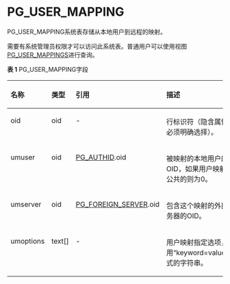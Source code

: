 # PG\_USER\_MAPPING

PG\_USER\_MAPPING系统表存储从本地用户到远程的映射。

需要有系统管理员权限才可以访问此系统表。普通用户可以使用视图[PG\_USER\_MAPPINGS](PG_USER_MAPPINGS.md)进行查询。

**表 1**  PG\_USER\_MAPPING字段

<a name="zh-cn_topic_0283136770_zh-cn_topic_0237122328_zh-cn_topic_0059777996_td024b6aa4ab14a028b11da4bb316841f"></a>
<table><thead align="left"><tr id="zh-cn_topic_0283136770_zh-cn_topic_0237122328_zh-cn_topic_0059777996_r740a01263ccb4f729cb2b46e392a8d9f"><th class="cellrowborder" valign="top" width="13.81%" id="mcps1.2.5.1.1"><p id="zh-cn_topic_0283136770_zh-cn_topic_0237122328_zh-cn_topic_0059777996_a66163d54a219438d879b09767089f642"><a name="zh-cn_topic_0283136770_zh-cn_topic_0237122328_zh-cn_topic_0059777996_a66163d54a219438d879b09767089f642"></a><a name="zh-cn_topic_0283136770_zh-cn_topic_0237122328_zh-cn_topic_0059777996_a66163d54a219438d879b09767089f642"></a>名称</p>
</th>
<th class="cellrowborder" valign="top" width="10.61%" id="mcps1.2.5.1.2"><p id="zh-cn_topic_0283136770_zh-cn_topic_0237122328_zh-cn_topic_0059777996_ab21919535e6e4b86b12e800e4f453d62"><a name="zh-cn_topic_0283136770_zh-cn_topic_0237122328_zh-cn_topic_0059777996_ab21919535e6e4b86b12e800e4f453d62"></a><a name="zh-cn_topic_0283136770_zh-cn_topic_0237122328_zh-cn_topic_0059777996_ab21919535e6e4b86b12e800e4f453d62"></a>类型</p>
</th>
<th class="cellrowborder" valign="top" width="30.630000000000003%" id="mcps1.2.5.1.3"><p id="zh-cn_topic_0283136770_zh-cn_topic_0237122328_zh-cn_topic_0059777996_aa40e6d596ccf4d6d8e760eb9863249a9"><a name="zh-cn_topic_0283136770_zh-cn_topic_0237122328_zh-cn_topic_0059777996_aa40e6d596ccf4d6d8e760eb9863249a9"></a><a name="zh-cn_topic_0283136770_zh-cn_topic_0237122328_zh-cn_topic_0059777996_aa40e6d596ccf4d6d8e760eb9863249a9"></a>引用</p>
</th>
<th class="cellrowborder" valign="top" width="44.95%" id="mcps1.2.5.1.4"><p id="zh-cn_topic_0283136770_zh-cn_topic_0237122328_zh-cn_topic_0059777996_aedb1743c8e1d48259051201fd52985e0"><a name="zh-cn_topic_0283136770_zh-cn_topic_0237122328_zh-cn_topic_0059777996_aedb1743c8e1d48259051201fd52985e0"></a><a name="zh-cn_topic_0283136770_zh-cn_topic_0237122328_zh-cn_topic_0059777996_aedb1743c8e1d48259051201fd52985e0"></a>描述</p>
</th>
</tr>
</thead>
<tbody><tr id="zh-cn_topic_0283136770_zh-cn_topic_0237122328_zh-cn_topic_0059777996_r966604453e1c4f0491defb0302d24fa3"><td class="cellrowborder" valign="top" width="13.81%" headers="mcps1.2.5.1.1 "><p id="zh-cn_topic_0283136770_zh-cn_topic_0237122328_zh-cn_topic_0059777996_aff3d16076f1649ae9b97ff1d3b67a347"><a name="zh-cn_topic_0283136770_zh-cn_topic_0237122328_zh-cn_topic_0059777996_aff3d16076f1649ae9b97ff1d3b67a347"></a><a name="zh-cn_topic_0283136770_zh-cn_topic_0237122328_zh-cn_topic_0059777996_aff3d16076f1649ae9b97ff1d3b67a347"></a>oid</p>
</td>
<td class="cellrowborder" valign="top" width="10.61%" headers="mcps1.2.5.1.2 "><p id="zh-cn_topic_0283136770_zh-cn_topic_0237122328_zh-cn_topic_0059777996_a714509d4ca34451eb1a0d93e46d41c97"><a name="zh-cn_topic_0283136770_zh-cn_topic_0237122328_zh-cn_topic_0059777996_a714509d4ca34451eb1a0d93e46d41c97"></a><a name="zh-cn_topic_0283136770_zh-cn_topic_0237122328_zh-cn_topic_0059777996_a714509d4ca34451eb1a0d93e46d41c97"></a>oid</p>
</td>
<td class="cellrowborder" valign="top" width="30.630000000000003%" headers="mcps1.2.5.1.3 "><p id="zh-cn_topic_0283136770_zh-cn_topic_0237122328_zh-cn_topic_0059777996_af3abb9ea4cf548f891acbdc23032bc14"><a name="zh-cn_topic_0283136770_zh-cn_topic_0237122328_zh-cn_topic_0059777996_af3abb9ea4cf548f891acbdc23032bc14"></a><a name="zh-cn_topic_0283136770_zh-cn_topic_0237122328_zh-cn_topic_0059777996_af3abb9ea4cf548f891acbdc23032bc14"></a>-</p>
</td>
<td class="cellrowborder" valign="top" width="44.95%" headers="mcps1.2.5.1.4 "><p id="zh-cn_topic_0283136770_zh-cn_topic_0237122328_zh-cn_topic_0059777996_a35bce30b94a64f879625656cc5c84b69"><a name="zh-cn_topic_0283136770_zh-cn_topic_0237122328_zh-cn_topic_0059777996_a35bce30b94a64f879625656cc5c84b69"></a><a name="zh-cn_topic_0283136770_zh-cn_topic_0237122328_zh-cn_topic_0059777996_a35bce30b94a64f879625656cc5c84b69"></a>行标识符（隐含属性，必须明确选择）。</p>
</td>
</tr>
<tr id="zh-cn_topic_0283136770_zh-cn_topic_0237122328_zh-cn_topic_0059777996_rda6ce53e2ef44bb38a87d81a2a167fb1"><td class="cellrowborder" valign="top" width="13.81%" headers="mcps1.2.5.1.1 "><p id="zh-cn_topic_0283136770_zh-cn_topic_0237122328_zh-cn_topic_0059777996_a309e8361e5a84580917fc10f2cd23902"><a name="zh-cn_topic_0283136770_zh-cn_topic_0237122328_zh-cn_topic_0059777996_a309e8361e5a84580917fc10f2cd23902"></a><a name="zh-cn_topic_0283136770_zh-cn_topic_0237122328_zh-cn_topic_0059777996_a309e8361e5a84580917fc10f2cd23902"></a>umuser</p>
</td>
<td class="cellrowborder" valign="top" width="10.61%" headers="mcps1.2.5.1.2 "><p id="zh-cn_topic_0283136770_zh-cn_topic_0237122328_zh-cn_topic_0059777996_a15600b4ed3614af5a8e44c97330ce200"><a name="zh-cn_topic_0283136770_zh-cn_topic_0237122328_zh-cn_topic_0059777996_a15600b4ed3614af5a8e44c97330ce200"></a><a name="zh-cn_topic_0283136770_zh-cn_topic_0237122328_zh-cn_topic_0059777996_a15600b4ed3614af5a8e44c97330ce200"></a>oid</p>
</td>
<td class="cellrowborder" valign="top" width="30.630000000000003%" headers="mcps1.2.5.1.3 "><p id="zh-cn_topic_0283136770_zh-cn_topic_0237122328_zh-cn_topic_0059777996_a6fbbe10972894e348e0fe9489b1ea74d"><a name="zh-cn_topic_0283136770_zh-cn_topic_0237122328_zh-cn_topic_0059777996_a6fbbe10972894e348e0fe9489b1ea74d"></a><a name="zh-cn_topic_0283136770_zh-cn_topic_0237122328_zh-cn_topic_0059777996_a6fbbe10972894e348e0fe9489b1ea74d"></a><a href="PG_AUTHID.md">PG_AUTHID</a>.oid</p>
</td>
<td class="cellrowborder" valign="top" width="44.95%" headers="mcps1.2.5.1.4 "><p id="zh-cn_topic_0283136770_zh-cn_topic_0237122328_zh-cn_topic_0059777996_a8a14bfb4ae8a4c50ba48d26e8cdb6704"><a name="zh-cn_topic_0283136770_zh-cn_topic_0237122328_zh-cn_topic_0059777996_a8a14bfb4ae8a4c50ba48d26e8cdb6704"></a><a name="zh-cn_topic_0283136770_zh-cn_topic_0237122328_zh-cn_topic_0059777996_a8a14bfb4ae8a4c50ba48d26e8cdb6704"></a>被映射的本地用户的OID，如果用户映射是公共的则为0。</p>
</td>
</tr>
<tr id="zh-cn_topic_0283136770_zh-cn_topic_0237122328_zh-cn_topic_0059777996_r94a31cf09f464dd4ad52f814c8ee5e54"><td class="cellrowborder" valign="top" width="13.81%" headers="mcps1.2.5.1.1 "><p id="zh-cn_topic_0283136770_zh-cn_topic_0237122328_zh-cn_topic_0059777996_a682a64221d1f41e896fd98a2000a0f86"><a name="zh-cn_topic_0283136770_zh-cn_topic_0237122328_zh-cn_topic_0059777996_a682a64221d1f41e896fd98a2000a0f86"></a><a name="zh-cn_topic_0283136770_zh-cn_topic_0237122328_zh-cn_topic_0059777996_a682a64221d1f41e896fd98a2000a0f86"></a>umserver</p>
</td>
<td class="cellrowborder" valign="top" width="10.61%" headers="mcps1.2.5.1.2 "><p id="zh-cn_topic_0283136770_zh-cn_topic_0237122328_zh-cn_topic_0059777996_a53579e9e1542494f82efb9ab44d294b4"><a name="zh-cn_topic_0283136770_zh-cn_topic_0237122328_zh-cn_topic_0059777996_a53579e9e1542494f82efb9ab44d294b4"></a><a name="zh-cn_topic_0283136770_zh-cn_topic_0237122328_zh-cn_topic_0059777996_a53579e9e1542494f82efb9ab44d294b4"></a>oid</p>
</td>
<td class="cellrowborder" valign="top" width="30.630000000000003%" headers="mcps1.2.5.1.3 "><p id="zh-cn_topic_0283136770_zh-cn_topic_0237122328_zh-cn_topic_0059777996_a88c8990053e34ae799ef584c55664fea"><a name="zh-cn_topic_0283136770_zh-cn_topic_0237122328_zh-cn_topic_0059777996_a88c8990053e34ae799ef584c55664fea"></a><a name="zh-cn_topic_0283136770_zh-cn_topic_0237122328_zh-cn_topic_0059777996_a88c8990053e34ae799ef584c55664fea"></a><a href="PG_FOREIGN_SERVER.md">PG_FOREIGN_SERVER</a>.oid</p>
</td>
<td class="cellrowborder" valign="top" width="44.95%" headers="mcps1.2.5.1.4 "><p id="zh-cn_topic_0283136770_zh-cn_topic_0237122328_zh-cn_topic_0059777996_af4d215e30d2e4cbab030799a8858d6e7"><a name="zh-cn_topic_0283136770_zh-cn_topic_0237122328_zh-cn_topic_0059777996_af4d215e30d2e4cbab030799a8858d6e7"></a><a name="zh-cn_topic_0283136770_zh-cn_topic_0237122328_zh-cn_topic_0059777996_af4d215e30d2e4cbab030799a8858d6e7"></a>包含这个映射的外部服务器的OID。</p>
</td>
</tr>
<tr id="zh-cn_topic_0283136770_zh-cn_topic_0237122328_zh-cn_topic_0059777996_rc63b7eba60b245658aed4b9289df71b9"><td class="cellrowborder" valign="top" width="13.81%" headers="mcps1.2.5.1.1 "><p id="zh-cn_topic_0283136770_zh-cn_topic_0237122328_zh-cn_topic_0059777996_a2231876757774cf98db5d23433e5860c"><a name="zh-cn_topic_0283136770_zh-cn_topic_0237122328_zh-cn_topic_0059777996_a2231876757774cf98db5d23433e5860c"></a><a name="zh-cn_topic_0283136770_zh-cn_topic_0237122328_zh-cn_topic_0059777996_a2231876757774cf98db5d23433e5860c"></a>umoptions</p>
</td>
<td class="cellrowborder" valign="top" width="10.61%" headers="mcps1.2.5.1.2 "><p id="zh-cn_topic_0283136770_zh-cn_topic_0237122328_zh-cn_topic_0059777996_ac41e95e560b34a09a87c41c135b26f4e"><a name="zh-cn_topic_0283136770_zh-cn_topic_0237122328_zh-cn_topic_0059777996_ac41e95e560b34a09a87c41c135b26f4e"></a><a name="zh-cn_topic_0283136770_zh-cn_topic_0237122328_zh-cn_topic_0059777996_ac41e95e560b34a09a87c41c135b26f4e"></a>text[]</p>
</td>
<td class="cellrowborder" valign="top" width="30.630000000000003%" headers="mcps1.2.5.1.3 "><p id="zh-cn_topic_0283136770_zh-cn_topic_0237122328_zh-cn_topic_0059777996_a90c151f9ec6a429390815145af388345"><a name="zh-cn_topic_0283136770_zh-cn_topic_0237122328_zh-cn_topic_0059777996_a90c151f9ec6a429390815145af388345"></a><a name="zh-cn_topic_0283136770_zh-cn_topic_0237122328_zh-cn_topic_0059777996_a90c151f9ec6a429390815145af388345"></a>-</p>
</td>
<td class="cellrowborder" valign="top" width="44.95%" headers="mcps1.2.5.1.4 "><p id="zh-cn_topic_0283136770_zh-cn_topic_0237122328_zh-cn_topic_0059777996_af7f79dea5023451288bfa90e54c744be"><a name="zh-cn_topic_0283136770_zh-cn_topic_0237122328_zh-cn_topic_0059777996_af7f79dea5023451288bfa90e54c744be"></a><a name="zh-cn_topic_0283136770_zh-cn_topic_0237122328_zh-cn_topic_0059777996_af7f79dea5023451288bfa90e54c744be"></a>用户映射指定选项，使用“keyword=value”格式的字符串。</p>
</td>
</tr>
</tbody>
</table>

